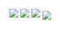 ![](https://img.shields.io/badge/-python-informational?style=flat&logo=data:image/svg%2bxml;base64,<BASE64_DATA>)
![](https://img.shields.io/badge/OS-Linux-informational?style=flat&logo=data:image/svg%2bxml;base64,<BASE64_DATA>)
![](https://img.shields.io/badge/Web-Node|React-informational?style=flat&logo=data:image/svg%2bxml;base64,<BASE64_DATA>)
<img align="center" src="https://github-readme-stats.vercel.app/api/<CARD_TYPE>/?username=gauthamys" />

